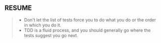 ## RESUME
> - Don't let the list of tests force you to do what you do or the order in which you do it. <br>
> - TDD is a fluid process, and you should generally go where the tests suggest you go next. 
